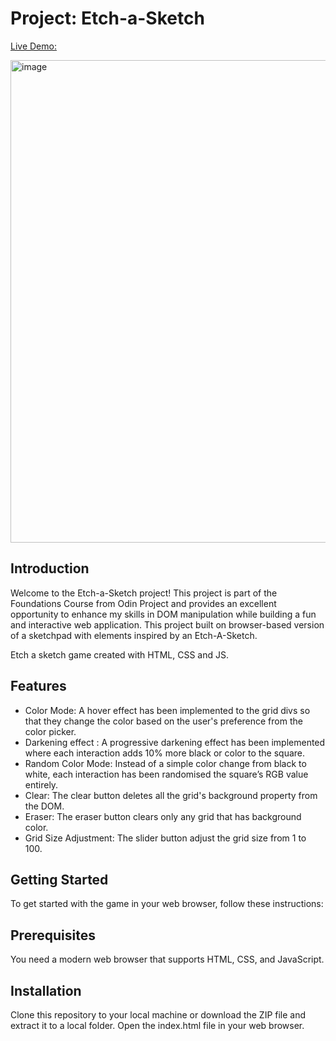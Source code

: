 # Project: Etch-a-Sketch


[Live Demo:](https://jathusan08.github.io/etch-sketch/)

<img width="772" alt="image" src="https://github.com/Jathusan08/etch-sketch/assets/36281788/22b3e6b4-19e3-418b-a568-b5430245beee">



## Introduction

Welcome to the Etch-a-Sketch project! This project is part of the Foundations Course from Odin Project and provides an excellent opportunity to enhance my skills in DOM manipulation while building a fun and interactive web application. This project built on browser-based version of a sketchpad with elements inspired by an Etch-A-Sketch.

Etch a sketch game created with HTML, CSS and JS.

## Features

- Color Mode: A hover effect has been implemented to the grid divs so that they change the color based on the user's preference from the color picker.
- Darkening effect : A progressive darkening effect has been implemented where each interaction adds 10% more black or color to the square.
- Random Color Mode: Instead of a simple color change from black to white, each interaction has been randomised the square’s RGB value entirely.
- Clear: The clear button deletes all the grid's background property from the DOM.
- Eraser: The eraser button clears only any grid that has background color.
- Grid Size Adjustment: The slider button adjust the grid size from 1 to 100.

## Getting Started

To get started with the game in your web browser, follow these instructions:

## Prerequisites

You need a modern web browser that supports HTML, CSS, and JavaScript.

## Installation

Clone this repository to your local machine or download the ZIP file and extract it to a local folder. Open the index.html file in your web browser.
